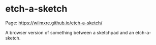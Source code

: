 # etch-a-sketch
Page: https://wilmxre.github.io/etch-a-sketch/

A browser version of something between a sketchpad and an etch-a-sketch.
